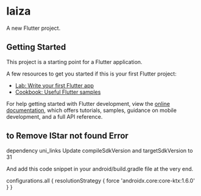 # laiza

A new Flutter project.

## Getting Started

This project is a starting point for a Flutter application.

A few resources to get you started if this is your first Flutter project:

- [Lab: Write your first Flutter app](https://docs.flutter.dev/get-started/codelab)
- [Cookbook: Useful Flutter samples](https://docs.flutter.dev/cookbook)

For help getting started with Flutter development, view the
[online documentation](https://docs.flutter.dev/), which offers tutorials,
samples, guidance on mobile development, and a full API reference.

## to Remove lStar not found Error

dependency uni_links
Update compileSdkVersion and targetSdkVersion to 31

And add this code snippet in your android/build.gradle file at the very end.

configurations.all {
resolutionStrategy {
force 'androidx.core:core-ktx:1.6.0'
}
}